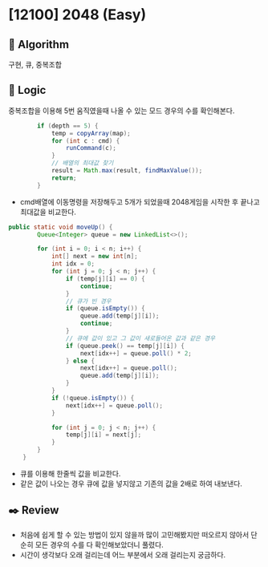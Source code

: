 # [12100] 2048 (Easy)

## :pushpin: **Algorithm**

구현, 큐, 중복조합

## :round_pushpin: **Logic**

중복조합을 이용해 5번 움직였을때 나올 수 있는 모드 경우의 수를 확인해본다.

```java
		if (depth == 5) {
			temp = copyArray(map);
			for (int c : cmd) {
				runCommand(c);
			}
			// 배열의 최대값 찾기
			result = Math.max(result, findMaxValue());
			return;
		}
```

- cmd배열에 이동명령을 저장해두고 5개가 되었을때 2048게임을 시작한 후 끝나고 최대값을 비교한다.

```java
public static void moveUp() {
		Queue<Integer> queue = new LinkedList<>();

		for (int i = 0; i < n; i++) {
			int[] next = new int[n];
			int idx = 0;
			for (int j = 0; j < n; j++) {
				if (temp[j][i] == 0) {
					continue;
				}
				// 큐가 빈 경우
				if (queue.isEmpty()) {
					queue.add(temp[j][i]);
					continue;
				}
				// 큐에 값이 있고 그 값이 새로들어온 값과 같은 경우
				if (queue.peek() == temp[j][i]) {
					next[idx++] = queue.poll() * 2;
				} else {
					next[idx++] = queue.poll();
					queue.add(temp[j][i]);
				}
			}
			if (!queue.isEmpty()) {
				next[idx++] = queue.poll();
			}

			for (int j = 0; j < n; j++) {
				temp[j][i] = next[j];
			}
		}
	}

```

- 큐를 이용해 한줄씩 값을 비교한다.
- 같은 값이 나오는 경우 큐에 값을 넣지않고 기존의 값을 2배로 하여 내보낸다.

## :black_nib: **Review**

- 처음에 쉽게 할 수 있는 방법이 있지 않을까 많이 고민해봤지만 떠오르지 않아서 단순히 모든 경우의 수를 다 확인해보았더니 풀렸다.
- 시간이 생각보다 오래 걸리는데 어느 부분에서 오래 걸리는지 궁금하다.
